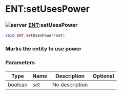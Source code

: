 # ENT:setUsesPower

### ![server](../../home/scripted\_entity/.gitbook/assets/server.png) [ENT](../../home/scripted\_entity/home/ENT/):setUsesPower

```lua
void ENT:setUsesPower(set)
```

### Marks the entity to use power

### Parameters

| Type    | Name | Description    | Optional |
| ------- | ---- | -------------- | -------: |
| boolean | set  | No description |          |
